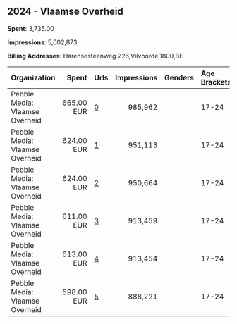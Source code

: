 ## 2024 - Vlaamse Overheid 
**Spent**: 3,735.00

**Impressions**: 5,602,873

**Billing Addresses**: Harensesteenweg 226,Vilvoorde,1800,BE

|Organization|Spent|Urls|Impressions|Genders|Age Brackets|Country Codes|
|:---|---:|:---|---:|:---|:---|:---|
|Pebble Media: Vlaamse Overheid|665.00 EUR|[0](https://www.snap.com/political-ads/asset/c5c2ed106a3b69dca2e6fabf8129304bd86056277542f8a51300fa900e461fd7?mediaType=mp4)|985,962||17-24|belgium|
|Pebble Media: Vlaamse Overheid|624.00 EUR|[1](https://www.snap.com/political-ads/asset/9961c325513954758bd2613bde3307eae840dc3d296fcfe47916593d8bf83993?mediaType=mp4)|951,113||17-24|belgium|
|Pebble Media: Vlaamse Overheid|624.00 EUR|[2](https://www.snap.com/political-ads/asset/9c49c8411e4f0f2cd86a9bb1967cc617fecb86b11cdcc5f594f82a08a2f281c3?mediaType=mp4)|950,664||17-24|belgium|
|Pebble Media: Vlaamse Overheid|611.00 EUR|[3](https://www.snap.com/political-ads/asset/16d6f3d3235cb7ad977d62d1d08db0b22b33783da2cf5ea9d7bb2dbcf0b81a06?mediaType=mp4)|913,459||17-24|belgium|
|Pebble Media: Vlaamse Overheid|613.00 EUR|[4](https://www.snap.com/political-ads/asset/6c3f1b9b91b45c9cb245cae321bb7139ff2f2caccf86d839a6da406445578379?mediaType=mp4)|913,454||17-24|belgium|
|Pebble Media: Vlaamse Overheid|598.00 EUR|[5](https://www.snap.com/political-ads/asset/d3d669560393605567d3d38b5260c6212e36cac975ad577c88f60a5a8f67ad73?mediaType=mp4)|888,221||17-24|belgium|

